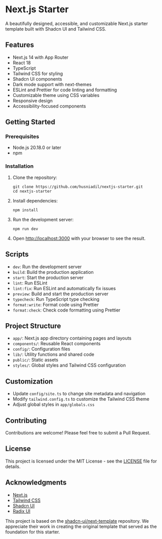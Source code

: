 # Next.js Starter

A beautifully designed, accessible, and customizable Next.js starter template built with Shadcn UI and Tailwind CSS.

## Features

- Next.js 14 with App Router
- React 18
- TypeScript
- Tailwind CSS for styling
- Shadcn UI components
- Dark mode support with next-themes
- ESLint and Prettier for code linting and formatting
- Customizable theme using CSS variables
- Responsive design
- Accessibility-focused components

## Getting Started

### Prerequisites

- Node.js 20.18.0 or later
- npm

### Installation

1. Clone the repository:
   ```
   git clone https://github.com/husniadil/nextjs-starter.git
   cd nextjs-starter
   ```

2. Install dependencies:
   ```
   npm install
   ```

3. Run the development server:
   ```
   npm run dev
   ```

4. Open [http://localhost:3000](http://localhost:3000) with your browser to see the result.

## Scripts

- `dev`: Run the development server
- `build`: Build the production application
- `start`: Start the production server
- `lint`: Run ESLint
- `lint:fix`: Run ESLint and automatically fix issues
- `preview`: Build and start the production server
- `typecheck`: Run TypeScript type checking
- `format:write`: Format code using Prettier
- `format:check`: Check code formatting using Prettier

## Project Structure

- `app/`: Next.js app directory containing pages and layouts
- `components/`: Reusable React components
- `config/`: Configuration files
- `lib/`: Utility functions and shared code
- `public/`: Static assets
- `styles/`: Global styles and Tailwind CSS configuration

## Customization

- Update `config/site.ts` to change site metadata and navigation
- Modify `tailwind.config.ts` to customize the Tailwind CSS theme
- Adjust global styles in `app/globals.css`

## Contributing

Contributions are welcome! Please feel free to submit a Pull Request.

## License

This project is licensed under the MIT License - see the [LICENSE](LICENSE) file for details.

## Acknowledgments

- [Next.js](https://nextjs.org/)
- [Tailwind CSS](https://tailwindcss.com/)
- [Shadcn UI](https://ui.shadcn.com/)
- [Radix UI](https://www.radix-ui.com/)

This project is based on the [shadcn-ui/next-template](https://github.com/shadcn-ui/next-template) repository. We appreciate their work in creating the original template that served as the foundation for this starter.
